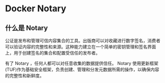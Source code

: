 # Docker Notary

## 什么是 Notary 

公证是发布和管理可信内容集合的工具。出版商可以对收藏进行数字签名，消费者可以验证内容的完整性和来源。这种能力建立在一个简单的密钥管理和签名界面上，用于创建签名的集合和配置受信任的发布者。

有了 Notary ，任何人都可以对任意收集的数据提供信任。 Notary 使用更新框架(TUF)作为基础安全框架，负责创建、管理和分发元数据所需的操作，以确保内容的完整性和新鲜度。
